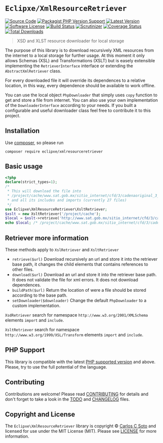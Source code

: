 # `Eclipxe/XmlResourceRetriever`

[![Source Code][badge-source]][source]
[![Packagist PHP Version Support][badge-php-version]][php-version]
[![Latest Version][badge-release]][release]
[![Software License][badge-license]][license]
[![Build Status][badge-build]][build]
[![Scrutinizer][badge-quality]][quality]
[![Coverage Status][badge-coverage]][coverage]
[![Total Downloads][badge-downloads]][downloads]

> XSD and XLST resource downloader for local storage

The purpose of this library is to download recursively XML resources from the internet to a local storage for further usage.
At this moment it only allows Schemas (XSL) and Transformations (XSLT) but is easely extensible implementing the
`RetrieverInterface` interface or extending the `AbstractXmlRetriever` class.

For every downloaded file it will override its dependences to a relative location, in this way, every dependence
should be available to work offline.

You can use the local object `PhpDownloader` that simply uses `copy` function to get and store a file from internet.
You can also use your own implementation of the `DownloaderInterface` according to your needs.
If you built a configurable and useful downloader class feel free to contribute it to this project. 

## Installation

Use [composer](https://getcomposer.org/), so please run
```shell
composer require eclipxe/xmlresourceretriever
```

## Basic usage

```php
<?php
declare(strict_types=1);
/*
 * This will download the file into
 * /project/cache/www.sat.gob.mx/sitio_internet/cfd/3/cadenaoriginal_3_3/cadenaoriginal_3_3.xslt
 * and all its includes and imports (currently 27 files)
 */
use Eclipxe\XmlResourceRetriever\XsltRetriever;
$xslt = new XsltRetriever('/project/cache');
$local = $xslt->retrieve('http://www.sat.gob.mx/sitio_internet/cfd/3/cadenaoriginal_3_3/cadenaoriginal_3_3.xslt');
echo $local; /* /project/cache/www.sat.gob.mx/sitio_internet/cfd/3/cadenaoriginal_3_3/cadenaoriginal_3_3.xslt */
```

## Retriever more information

These methods apply to `XslRetriever` and `XsltRetriever` 

- `retrieve($url)` Download recursively an url and store it into the retriever base path,
  it changes the child elements that contains references to other files.
- `download($url)`  Download an url and store it into the retriever base path.
  It does not validate the file for xml errors. It does not download dependences.
- `buildPath($url)` Return the location of were a file should be stored according to the base path.
- `setDownloader($downloader)` Change the default `PhpDownloader` to a custom implementation.

`XsdRetriever` search for namespace `http://www.w3.org/2001/XMLSchema` elements `import` and `include`.

`XsltRetriever` search for namespace `http://www.w3.org/1999/XSL/Transform` elements `import` and `include`.

## PHP Support

This library is compatible with the latest [PHP supported version](https://www.php.net/supported-versions.php) and above.
Please, try to use the full potential of the language.

## Contributing

Contributions are welcome! Please read [CONTRIBUTING][] for details
and don't forget to take a look in the [TODO][] and [CHANGELOG][] files.

## Copyright and License

The `Eclipxe\XmlResourceRetriever` library is copyright © [Carlos C Soto](https://eclipxe.com.mx/)
and licensed for use under the MIT License (MIT). Please see [LICENSE][] for more information.

[contributing]: https://github.com/eclipxe13/XmlResourceRetriever/blob/main/CONTRIBUTING.md
[changelog]: https://github.com/eclipxe13/XmlResourceRetriever/blob/main/docs/CHANGELOG.md
[todo]: https://github.com/eclipxe13/XmlResourceRetriever/blob/main/docs/TODO.md

[source]: https://github.com/eclipxe13/XmlResourceRetriever
[php-version]: https://packagist.org/packages/eclipxe/XmlResourceRetriever
[release]: https://github.com/eclipxe13/XmlResourceRetriever/releases
[license]: https://github.com/eclipxe13/XmlResourceRetriever/blob/main/LICENSE
[build]: https://github.com/eclipxe13/XmlResourceRetriever/actions/workflows/build.yml?query=branch:main
[quality]: https://scrutinizer-ci.com/g/eclipxe13/XmlResourceRetriever/
[coverage]: https://scrutinizer-ci.com/g/eclipxe13/XmlResourceRetriever/code-structure/main/code-coverage
[downloads]: https://packagist.org/packages/eclipxe/XmlResourceRetriever

[badge-source]: https://img.shields.io/badge/source-eclipxe13/XmlResourceRetriever-blue?style=flat-square
[badge-php-version]: https://img.shields.io/packagist/php-v/eclipxe/XmlResourceRetriever?style=flat-square
[badge-release]: https://img.shields.io/github/release/eclipxe13/XmlResourceRetriever?style=flat-square
[badge-license]: https://img.shields.io/github/license/eclipxe13/XmlResourceRetriever?style=flat-square
[badge-build]: https://img.shields.io/github/workflow/status/eclipxe13/XmlResourceRetriever/build/main?style=flat-square
[badge-quality]: https://img.shields.io/scrutinizer/g/eclipxe13/XmlResourceRetriever/main?style=flat-square
[badge-coverage]: https://img.shields.io/scrutinizer/coverage/g/eclipxe13/XmlResourceRetriever/main?style=flat-square
[badge-downloads]: https://img.shields.io/packagist/dt/eclipxe/XmlResourceRetriever?style=flat-square
